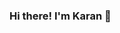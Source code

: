 ### Hi there! I'm Karan 👋

<!--
**itskarantyagi/itskarantyagi** is a ✨ _special_ ✨ repository because its `README.md` (this file) appears on your GitHub profile.

<br>

<a href="https://www.linkedin.com/in/karantyagi80/"><img src="https://img.shields.io/badge/linkedin-%230077B5.svg?style=for-the-badge&logo=linkedin&logoColor=white"></a>
<a href="mailto:karantyagi80@gmail.com"><img src="https://img.shields.io/badge/Gmail-D14836?style=for-the-badge&logo=gmail&logoColor=white"></a>
<a href="https://www.instagram.com/paapipanda/"><img src="https://img.shields.io/badge/Karan_Tyagi-%23E4405F.svg?style=for-the-badge&logo=Instagram&logoColor=white"/></a>


<br>



Here are some ideas to get you started:

- 🔭 I’m currently working on ...
- 🌱 I’m currently learning ...
- 👯 I’m looking to collaborate on ...
- 🤔 I’m looking for help with ...
- 💬 Ask me about ...
- 📫 How to reach me: ...
- 😄 Pronouns: ...
- ⚡ Fun fact: ...
-->
